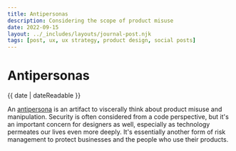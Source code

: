 ```yaml
---
title: Antipersonas
description: Considering the scope of product misuse
date: 2022-09-15
layout: ../_includes/layouts/journal-post.njk
tags: [post, ux, ux strategy, product design, social posts]
---
```


# Antipersonas

<time datetime="{{ date | dateIso }}">{{ date | dateReadable }}</time>

An [antipersona](https://www.nngroup.com/articles/antipersonas-what-how/) is an artifact to viscerally think about product misuse and manipulation. Security is often considered from a code perspective, but it's an important concern for designers as well, especially as technology permeates our lives even more deeply. It's essentially another form of risk management to protect businesses and the people who use their products.
